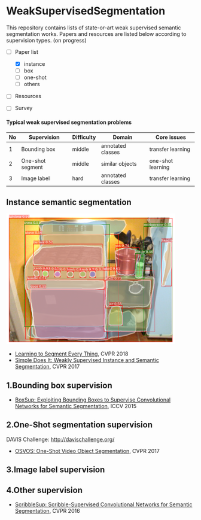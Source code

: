 # WeakSupervisedSegmentation
This repository contains lists of state-or-art weak supervised semantic segmentation works. Papers and resources are listed below according to supervision types.
(on progress)

- [ ] Paper list
	- [x] instance
	- [ ] box
	- [ ] one-shot
	- [ ] others 
- [ ] Resources
- [ ] Survey


#### Typical weak supervised segmentation problems 


| No | Supervision | Difficulty | Domain | Core issues |
| -- | ----------- | ---------- | ------ | ----------- |
| 1 | Bounding box | middle | annotated classes | transfer learning |
| 2 | One-shot segment | middle | similar objects | one-shot learning |
| 3 | Image label | hard | annotated classes | transfer learning |


Instance semantic segmentation
----

<img src="img/instance.PNG" alt="git" title="instance segmentation" width="450" height="350" />

* [Learning to Segment Every Thing](https://arxiv.org/abs/1711.10370), CVPR 2018
* [Simple Does It: Weakly Supervised Instance and Semantic Segmentation](https://arxiv.org/abs/1603.07485), CVPR 2017

1.Bounding box supervision
----
* [BoxSup: Exploiting Bounding Boxes to Supervise Convolutional Networks for Semantic Segmentation](https://arxiv.org/abs/1503.01640), ICCV 2015


2.One-Shot segmentation supervision
----
DAVIS Challenge: <http://davischallenge.org/>
* [OSVOS: One-Shot Video Object Segmentation](http://www.vision.ee.ethz.ch/~cvlsegmentation/osvos/), CVPR 2017

3.Image label supervision
----

4.Other supervision
----
* [ScribbleSup: Scribble-Supervised Convolutional Networks for Semantic Segmentation](https://arxiv.org/abs/1604.05144), CVPR 2016

